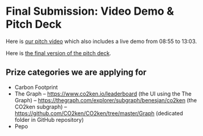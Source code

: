 # Final Submission: Video Demo & Pitch Deck

Here is [our pitch video](https://us04web.zoom.us/rec/share/4PY2Hu2g0UVOfK-X2Rj1eI9wIJ-mT6a81XAa8_Fcmkiw5N7zhXyX2adTnZ_sQo04?startTime=1586403073000) which also includes a live demo from 08:55 to 13:03.

Here is [the final version of the pitch deck](https://github.com/CO2ken/BSIC/raw/master/Final%20Submission/BSIC%20Pitch%20Deck.pdf).

## Prize categories we are applying for

- Carbon Footprint
- The Graph
  – https://www.co2ken.io/leaderboard (the UI using the The Graph)
  – https://thegraph.com/explorer/subgraph/benesjan/co2ken (the CO2ken subgraph)
  – https://github.com/CO2ken/CO2ken/tree/master/Graph (dedicated folder in GitHub repository)
- Pepo
